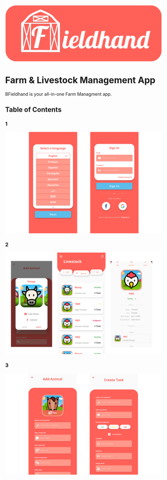 ![Fieldhand Banner!](/assets/img/readme/banner.png)

# Farm & Livestock Management App

BFieldhand is your all-in-one Farm Managment app. 

## Table of Contents

### 1

![1!](/assets/img/readme/1.png)

### 2

![2!](/assets/img/readme/2.png)

### 3

![3!](/assets/img/readme/3.png)
